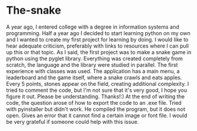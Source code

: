 # The-snake
A year ago, I entered college with a degree in information systems and programming. Half a year ago I decided to start learning python on my own and I wanted to create my first project for learning by doing. I would like to hear adequate criticism, preferably with links to resources where I can pull up this or that topic.
As I said, the first project was to make a snake game in python using the pyglet library. Everything was created completely from scratch, the language and the library were studied in parallel. The first experience with classes was used. The application has a main menu, a leaderboard and the game itself, where a snake crawls and eats apples. Every 5 points, stones appear on the field, creating additional complexity. I tried to comment the code, but I'm not sure that it's very good, I hope you figure it out. Please be understanding.
Thanks!:)
At the end of writing the code, the question arose of how to export the code to an .exe file. Tried with pyinstaller but didn't work. He compiled the program, but it does not open. Gives an error that it cannot find a certain image or font file.
I would be very grateful if someone could help with this issue.
